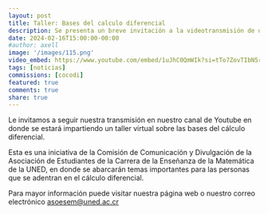 ```yaml
---
layout: post
title: Taller: Bases del calculo diferencial
description: Se presenta un breve invitación a la videotransmisión de un taller impartido por la COCODI de la ASOESEM UNED
date: 2024-02-16T15:00:00-00:00
#author: axell
image: '/images/115.png'
video_embed: https://www.youtube.com/embed/1uJhC0QmWIk?si=tTo7ZovTIbN5rnsU
tags: [noticias]
commissions: [cocodi]
featured: true
comments: true
share: true
---
```


Le invitamos a seguir nuestra transmisión en nuestro canal de Youtube en donde se estará impartiendo un taller virtual sobre las bases del cálculo diferencial. 

Esta es una iniciativa de la Comisión de Comunicación y Divulgación de la Asociación de Estudiantes de la Carrera de la Enseñanza de la Matemática de la UNED, en donde se abarcarán temas importantes para las personas que se adentran en el cálculo diferencial. 

Para mayor información puede visitar nuestra página web o nuestro correo electrónico asoesem@uned.ac.cr
